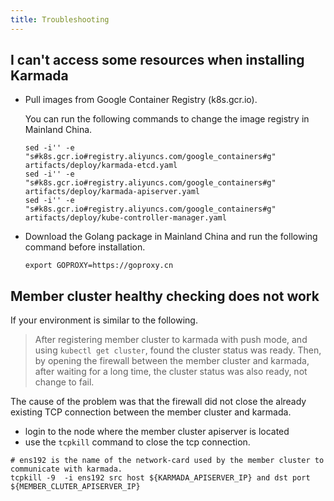 ```yaml
---
title: Troubleshooting
---
```


## I can't access some resources when installing Karmada

- Pull images from Google Container Registry (k8s.gcr.io).

  You can run the following commands to change the image registry in Mainland China.

  ```shell
  sed -i'' -e "s#k8s.gcr.io#registry.aliyuncs.com/google_containers#g" artifacts/deploy/karmada-etcd.yaml
  sed -i'' -e "s#k8s.gcr.io#registry.aliyuncs.com/google_containers#g" artifacts/deploy/karmada-apiserver.yaml
  sed -i'' -e "s#k8s.gcr.io#registry.aliyuncs.com/google_containers#g" artifacts/deploy/kube-controller-manager.yaml
  ```

- Download the Golang package in Mainland China and run the following command before installation.

  ```shell
  export GOPROXY=https://goproxy.cn
  ```
  
  
## Member cluster healthy checking does not work
If your environment is similar to the following.
>
> After registering member cluster to karmada with push mode, and using `kubectl get cluster`, found the cluster status was ready.
> Then, by opening the firewall between the member cluster and karmada, after waiting for a long time, the cluster status was also ready, not change to fail.


The cause of the problem was that the firewall did not close the already existing TCP connection between the member cluster and karmada.

- login to the node where the member cluster apiserver is located
- use the `tcpkill` command to close the tcp connection. 

```
# ens192 is the name of the network-card used by the member cluster to communicate with karmada.
tcpkill -9  -i ens192 src host ${KARMADA_APISERVER_IP} and dst port ${MEMBER_CLUTER_APISERVER_IP}
```



